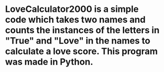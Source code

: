 # LoveCalculator2000 is a simple code which takes two names and counts the instances of the letters in "True" and "Love" in the names to calculate a love score. This program was made in Python.
